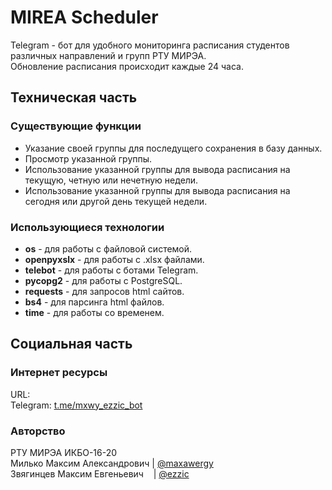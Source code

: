 # MIREA Scheduler
Telegram - бот для удобного мониторинга расписания студентов различных направлений и групп РТУ МИРЭА.\
Обновление расписания происходит каждые 24 часа.

## Техническая часть
### Существующие функции
* Указание своей группы для последущего сохранения в базу данных.
* Просмотр указанной группы.
* Использование указанной группы для вывода расписания на текущую, четную или нечетную недели.
* Использование указанной группы для вывода расписания на сегодня или другой день текущей недели.

### Использующиеся технологии
* **os** - для работы с файловой системой.
* **openpyxslx** - для работы с .xlsx файлами.
* **telebot** - для работы с ботами Telegram.
* **pycopg2** - для работы с PostgreSQL.
* **requests** - для запросов html сайтов.
* **bs4** - для парсинга html файлов.
* **time** - для работы со временем.

## Социальная часть
### Интернет ресурсы
URL:\
Telegram: [t.me/mxwy_ezzic_bot](https://t.me/mxwy_ezzic_bot)

### Авторство
РТУ МИРЭА ИКБО-16-20\
Милько Максим Александрович | [@maxawergy](https://t.me/maxawergy) \
Звягинцев Максим Евгеньевич &nbsp;&nbsp; | [@ezzic](https://t.me/ezzic)